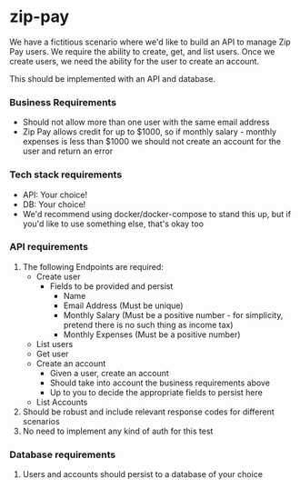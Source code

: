 # zip-pay
We have a fictitious scenario where we'd like to build an API to manage Zip Pay users.
We require the ability to create, get, and list users.
Once we create users, we need the ability for the user to
create an account.

This should be implemented with an API and database.

### Business Requirements

- Should not allow more than one user with the same email address
- Zip Pay allows credit for up to $1000, so if monthly salary - monthly expenses is less than $1000 we should not create an account for the user and return an error

### Tech stack requirements
- API: Your choice!
- DB: Your choice!
- We'd recommend using docker/docker-compose to stand this up, but if you'd like to use something else, that's okay too

### API requirements
1. The following Endpoints are required:
    - Create user
      - Fields to be provided and persist
        - Name
        - Email Address (Must be unique)
        - Monthly Salary (Must be a positive number - for simplicity, pretend there is no such thing as income tax)
        - Monthly Expenses (Must be a positive number)
    - List users
    - Get user
    - Create an account
      - Given a user, create an account
      - Should take into account the business requirements above
      - Up to you to decide the appropriate fields to persist here
    - List Accounts
1. Should be robust and include relevant response codes for different scenarios
1. No need to implement any kind of auth for this test

### Database requirements
1. Users and accounts should persist to a database of your choice

